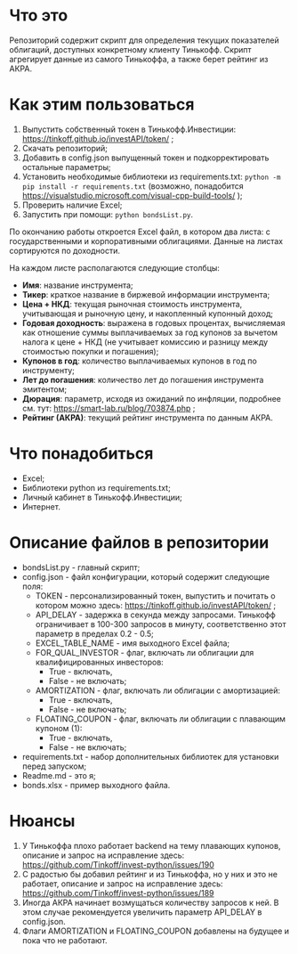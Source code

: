 # Что это
Репозиторий содержит скрипт для определения текущих показателей облигаций, доступных конкретному клиенту Тинькофф. Скрипт агрегирует данные из самого Тинькоффа, а также берет рейтинг из АКРА.

# Как этим пользоваться
1. Выпустить собственный токен в Тинькофф.Инвестиции: https://tinkoff.github.io/investAPI/token/ ;
2. Скачать репозиторий;
3. Добавить в config.json выпущенный токен и подкорректировать остальные параметры;
4. Установить необходимые библиотеки из requirements.txt: `python -m pip install -r requirements.txt` (возможно, понадобится https://visualstudio.microsoft.com/visual-cpp-build-tools/ );
5. Проверить наличие Excel;
6. Запустить при помощи: `python bondsList.py`.

По окончанию работы откроется Excel файл, в котором два листа: с государственными и корпоративными облигациями. Данные на листах сортируются по доходности. 

На каждом листе располагаются следующие столбцы:
- **Имя**: название инструмента;
- **Тикер**: краткое название в биржевой информации инструмента;
- **Цена + НКД**: текущая рыночная стоимость инструмента, учитывающая и рыночную цену, и накопленный купонный доход;
- **Годовая доходность**: выражена в годовых процентах, вычисляемая как отношение суммы выплачиваемых за год купонов за вычетом налога к цене + НКД (не учитывает комиссию и разницу между стоимостью покупки и погашения);
- **Купонов в год**: количество выплачиваемых купонов в год по инструменту;
- **Лет до погашения**: количество лет до погашения инструмента эмитентом;
- **Дюрация**: параметр, исходя из ожиданий по инфляции, подробнее см. тут: https://smart-lab.ru/blog/703874.php ;
- **Рейтинг (АКРА)**: текущий рейтинг инструмента по данным АКРА.

# Что понадобиться
- Excel;
- Библиотеки python из requirements.txt;
- Личный кабинет в Тинькофф.Инвестиции;
- Интернет.

# Описание файлов в репозитории
- bondsList.py - главный скрипт;
- config.json - файл конфигурации, который содержит следующие поля:
	- TOKEN - персонализированный токен, выпустить и почитать о котором можно здесь: https://tinkoff.github.io/investAPI/token/ ;
	- API_DELAY - задержка в секунда между запросами. Тинькофф ограничивает в 100-300 запросов в минуту, соответственно этот параметр в пределах 0.2 - 0.5;
	- EXCEL_TABLE_NAME - имя выходного Excel файла;
	- FOR_QUAL_INVESTOR - флаг, включать ли облигации для квалифицированных инвесторов:
		- True - включать,
		- False - не включать;
	- AMORTIZATION - флаг, включать ли облигации с амортизацией:
		- True - включать,
		- False - не включать;
	- FLOATING_COUPON - флаг, включать ли облигации с плавающим купоном (1):
		- True - включать,
		- False - не включать;
- requirements.txt - набор дополнительных библиотек для установки перед запуском;
- Readme.md - это я;
- bonds.xlsx - пример выходного файла.

# Нюансы
1. У Тинькоффа плохо работает backend на тему плавающих купонов, описание и запрос на исправление здесь: https://github.com/Tinkoff/invest-python/issues/190
2. С радостью бы добавил рейтинг и из Тинькоффа, но у них и это не работает, описание и запрос на исправление здесь: https://github.com/Tinkoff/invest-python/issues/189
3. Иногда АКРА начинает возмущаться количеству запросов к ней. В этом случае рекомендуется увеличить параметр API_DELAY в config.json.
4. Флаги AMORTIZATION и FLOATING_COUPON добавлены на будущее и пока что не работают.
